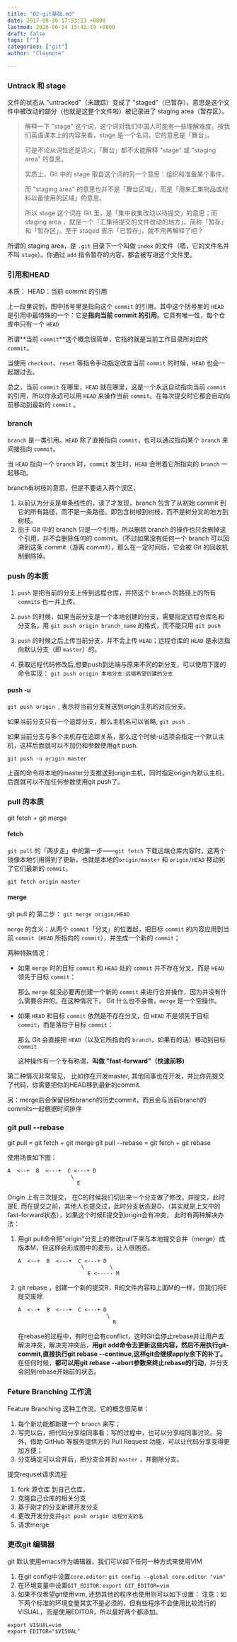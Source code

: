 ```yaml
---
title: "02-git基础.md"
date: 2017-08-30 17:53:13 +0800
lastmod: 2020-06-14 15:42:19 +0800
draft: false
tags: [""]
categories: ["git"]
author: "Claymore"

---
```



### Untrack 和 stage

文件的状态从 "untracked"（未跟踪）变成了 "staged"（已暂存），意思是这个文件中被改动的部分（也就是这整个文件啦）被记录进了 staging area（暂存区）。

> 解释一下 "stage" 这个词，这个词对我们中国人可能有一些理解难度。按我们英语课本上的内容来看，stage 是一个名词，它的意思是「舞台」。
>
> 可是不论从词性还是词义，「舞台」都不太能解释 "stage" 或 "staging area" 的意思。
>
> 实质上，Git 中的 stage 取自这个词的另一个意思：组织和准备某个事件。
>
> 而 "staging area" 的意思也并不是「舞台区域」，而是「用来汇集物品或材料以备使用的区域」的意思。
>
> 所以 stage 这个词在 Git 里，是「集中收集改动以待提交」的意思；而 staging area ，就是一个「汇集待提交的文件改动的地方」。简称「暂存」和「暂存区」。至于 staged 表示「已暂存」，就不用再解释了吧？

所谓的 staging area，是 `.git` 目录下一个叫做 `index` 的文件（嗯，它的文件名并不叫 `stage`）。你通过 `add` 指令暂存的内容，都会被写进这个文件里。



### 引用和HEAD

本质： HEAD：当前 commit 的引用

上一段里说到，图中括号里是指向这个 `commit` 的引用。其中这个括号里的 `HEAD` 是引用中最特殊的一个：它是**指向当前 commit 的引用**。它具有唯一性，每个仓库中只有一个 `HEAD`

所谓**当前 `commit`**这个概念很简单，它指的就是当前工作目录所对应的 `commit`。

当使用 `checkout`、`reset` 等指令手动指定改变当前 `commit` 的时候，`HEAD` 也会一起跟过去。

总之，当前 `commit` 在哪里，`HEAD` 就在哪里，这是一个永远自动指向当前 `commit` 的引用，所以你永远可以用 `HEAD` 来操作当前 `commit`。在每次提交时它都会自动向前移动到最新的 `commit` 。



### branch

`branch` 是一类引用。`HEAD` 除了直接指向 `commit`，也可以通过指向某个 `branch` 来间接指向 `commit`。

当 `HEAD` 指向一个 `branch` 时，`commit` 发生时，`HEAD` 会带着它所指向的 `branch` 一起移动。

branch有树枝的意思，但是不要进入两个误区，

1. 以前认为分支是单条线性的，读了才发现，branch 包含了从初始 commit 到它的所有路径，而不是一条路径。即包含树根到树枝，而不是树分叉的地方到树枝。
2. 由于 Git 中的 branch 只是一个引用，所以删除 branch 的操作也只会删掉这个引用，并不会删除任何的 commit。（不过如果没有任何一个 branch 可以回溯到这条 commit（游离 commit），那么在一定时间后，它会被 Git 的回收机制删除掉。



### push 的本质

1. `push` 是把当前的分支上传到远程仓库，并把这个 `branch` 的路径上的所有 `commit`s 也一并上传。
2. `push` 的时候，如果当前分支是一个本地创建的分支，需要指定远程仓库名和分支名，用 `git push origin branch_name` 的格式，而不能只用 `git push`
3. `push` 的时候之后上传当前分支，并不会上传 `HEAD`；远程仓库的 `HEAD` 是永远指向默认分支（即 `master`）的。

4. 获取远程代码修改后,想要push到远端与原来不同的新分支，可以使用下面的命令实现：
   `git push origin 本地分支:远端希望创建的分支`



#### push -u

`git push origin `, 表示将当前分支推送到origin主机的对应分支。

如果当前分支只有一个追踪分支，那么主机名可以省略, `git push `.

如果当前分支与多个主机存在追踪关系，那么这个时候-u选项会指定一个默认主机，这样后面就可以不加仍和参数使用git push.

`git push -u origin master`

上面的命令将本地的master分支推送到origin主机，同时指定origin为默认主机，后面就可以不加任何参数使用git push了。



### pull 的本质

git fetch + git merge

#### fetch

`git pull` 的「两步走」中的第一步——`git fetch` 下载远端仓库内容时，这两个镜像本地引用得到了更新，也就是本地的`origin/master` 和 `origin/HEAD` 移动到了它们最新的 `commit`。

`git fetch origin master`



#### merge

git pull 的 第二步：  `git merge origin/HEAD`

`merge` 的含义：从两个 `commit`「分叉」的位置起，把目标 `commit` 的内容应用到当前 `commit`（`HEAD` 所指向的 `commit`），并生成一个新的 `commit`；

两种特殊情况：

* 如果 `merge` 时的目标 `commit` 和 `HEAD` 处的 `commit` 并不存在分叉，而是 `HEAD` 领先于目标 `commit`：

  那么 `merge` 就没必要再创建一个新的 `commit` 来进行合并操作，因为并没有什么需要合并的。在这种情况下， Git 什么也不会做，`merge` 是一个空操作。

* 如果 `HEAD` 和目标 `commit` 依然是不存在分叉，但 `HEAD` 不是领先于目标 `commit`，而是落后于目标 `commit`：

  那么 Git 会直接把 `HEAD`（以及它所指向的 `branch`，如果有的话）移动到目标 `commit`

  这种操作有一个专有称谓，**叫做 "fast-forward"（快速前移)**



第二种情况非常常见， 比如你在开发master, 其他同事也在开发，并比你先提交了代码，你需要把你的HEAD移到最新的commit.

 

另：merge后会保留目标branch的历史commit，而且会与当前branch的commits一起根据时间排序



### git pull --rebase

git pull = git fetch + git merge
git pull --rebase = git fetch + git rebase

使用场景如下图：

``` 
A  <--+  B  <---+  C <---+ D
                    \
                      E
```

Origin 上有三次提交， 在C的时候我们切出来一个分支做了修改，并提交，此时是E, 而在提交之前，其他人也提交过，此时分支状态是D，（其实就是上文中的fast-forward状态），如果这个时候E提交到origin会有冲突， 此时有两种解决办法：

1. 用git pull命令把"origin"分支上的修改pull下来与本地提交合并（merge）成版本M，但这样会形成图中的菱形，让人很困惑。

   ``` 
   A  <--+  B  <---+  C <---+ D
                       \        \
                         E <----- M 
   ```

2. git rebase ，创建一个新的提交R，R的文件内容和上面M的一样，但我们将E提交废除

   ``` 
   A  <--+  B  <---+  C <---+ D
                               \
                                 R
   ```

   在rebase的过程中，有时也会有conflict，这时Git会停止rebase并让用户去解决冲突，解决完冲突后，**用git add命令去更新这些内容，然后不用执行git-commit,直接执行git rebase --continue,这样git会继续apply余下的补丁。**
   在任何时候，**都可以用git rebase --abort参数来终止rebase的行动**，并分支会回到rebase开始前的状态。



### Feture Branching 工作流

 Feature Branching 这种工作流。它的概念很简单：

1. 每个新功能都新建一个 `branch` 来写；
2. 写完以后，把代码分享给同事看；写的过程中，也可以分享给同事讨论。另外，借助 GitHub 等服务提供方的 Pull Request 功能，可以让代码分享变得更加方便；
3. 分支确定可以合并后，把分支合并到 `master` ，并删除分支。



 提交requset请求流程

1. fork 源仓库 到自己仓库，
2. 克隆自己仓库的相关分支
3. 基于刚才的分支新建开发分支
4. 更改开发分支并`git push origin 远程分支的名`
5. 请求merge



### 更改git 编辑器

git 默认使用emacs作为编辑器，我们可以如下任何一种方式来使用VIM

1. 在git config中设置`core.editor`:
   `git config --global core.editor "vim"`
2. 在环境变量中设置`GIT_EDITOR`:
   `export GIT_EDITOR=vim`
3. 如果不仅希望git使用vim, 还想其他的程序也使用则可以如下设置：
   注意：如下两个标准的环境变量其实不是必须的，但有些程序不会使用比较流行的VISUAL，而是使用EDITOR，所以最好两个都添加。

```
export VISUAL=vim
export EDITOR="$VISUAL"
```